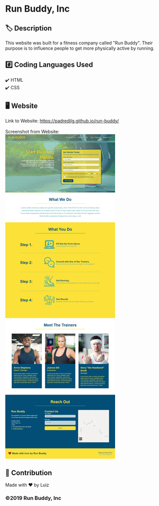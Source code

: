 # Run Buddy, Inc

## :label: Description
This website was built for a fitness company called "Run Buddy". Their purpose is to influence people to get more physically active by running.

## 	:hash: Coding Languages Used
:heavy_check_mark: HTML</br>
:heavy_check_mark: CSS</br>

## :desktop_computer: Website
Link to Website: https://padredilg.github.io/run-buddy/
</br></br>
Screenshot from Website:
![screenshot from website](./assets/images/runbuddy-website-ss.png)

## :clap: Contribution
Made with ❤️ by Luiz

### ©️2019 Run Buddy, Inc

